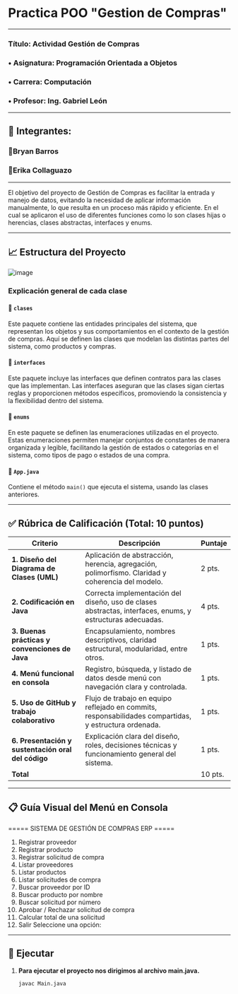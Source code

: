 # Practica POO "Gestion de Compras"
---
### Título: Actividad Gestión de Compras
### •	Asignatura: Programación Orientada a Objetos
### •	Carrera: Computación
### •	Profesor: Ing. Gabriel León
---
## 📝 Integrantes:
### 📌Bryan Barros
### 📌Erika Collaguazo
---

El objetivo del proyecto de Gestión de Compras es facilitar la entrada y manejo de datos, evitando la necesidad de aplicar información manualmente, lo que resulta en un proceso más rápido y eficiente. En el cual se aplicaron el uso de diferentes funciones como lo son clases hijas o herencias, clases abstractas, interfaces y enums.

---

## 📈 Estructura del Proyecto
![image](https://github.com/user-attachments/assets/73ec1fc3-8593-43d5-8f77-b2699b864f7e)



### Explicación general de cada clase 

#### 📂 `clases`
Este paquete contiene las entidades principales del sistema, que representan los objetos y sus comportamientos en el contexto de la gestión de compras. Aquí se definen las clases que modelan las distintas partes del sistema, como productos y compras.

#### 📂 `interfaces`
Este paquete incluye las interfaces que definen contratos para las clases que las implementan. Las interfaces aseguran que las clases sigan ciertas reglas y proporcionen métodos específicos, promoviendo la consistencia y la flexibilidad dentro del sistema.

#### 📂 `enums`
En este paquete se definen las enumeraciones utilizadas en el proyecto. Estas enumeraciones permiten manejar conjuntos de constantes de manera organizada y legible, facilitando la gestión de estados o categorías en el sistema, como tipos de pago o estados de una compra.

#### 📂 `App.java`
Contiene el método `main()` que ejecuta el sistema, usando las clases anteriores. 

---



## ✅ Rúbrica de Calificación (Total: 10 puntos)

| Criterio | Descripción | Puntaje |
|---------|-------------|---------|
| **1. Diseño del Diagrama de Clases (UML)** | Aplicación de abstracción, herencia, agregación, polimorfismo. Claridad y coherencia del modelo. | 2 pts. |
| **2. Codificación en Java** | Correcta implementación del diseño, uso de clases abstractas, interfaces, enums, y estructuras adecuadas.	 | 4 pts. |
| **3. Buenas prácticas y convenciones de Java** | Encapsulamiento, nombres descriptivos, claridad estructural, modularidad, entre otros. | 1 pts. |
| **4. Menú funcional en consola** | Registro, búsqueda, y listado de datos desde menú con navegación clara y controlada. | 1 pts. |
| **5. Uso de GitHub y trabajo colaborativo** | Flujo de trabajo en equipo reflejado en commits, responsabilidades compartidas, y estructura ordenada. | 1 pts. |
| **6. Presentación y sustentación oral del código** | Explicación clara del diseño, roles, decisiones técnicas y funcionamiento general del sistema. | 1 pts. |
| **Total** |  | 10 pts. |

---

📋 Guía Visual del Menú en Consola
---
===== SISTEMA DE GESTIÓN DE COMPRAS ERP =====
1. Registrar proveedor
2. Registrar producto
3. Registrar solicitud de compra
4. Listar proveedores
5. Listar productos
6. Listar solicitudes de compra
7. Buscar proveedor por ID
8. Buscar producto por nombre
9. Buscar solicitud por número
13. Aprobar / Rechazar solicitud de compra
14. Calcular total de una solicitud
15. Salir
Seleccione una opción:
---

## 🧰 Ejecutar

1. **Para ejecutar el proyecto nos dirigimos al archivo **main.java.****  
    ```bash
    javac Main.java
    ```


